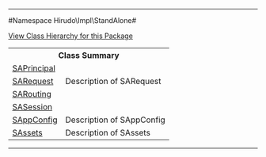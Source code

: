 

- - -

#Namespace Hirudo\Impl\StandAlone#

<div><a href='https://github.com/JeyDotC/Hirudo-docs/tree/master/Hirudo\Impl\StandAlone/package-tree.md'>View Class Hierarchy for this Package</a></div>

<table class="title">
<tr><th colspan="2" class="title">Class Summary</th></tr>
<tr><td class="name"><a href="https://github.com/JeyDotC/Hirudo-docs/blob/master/Hirudo/Impl/StandAlone/SAPrincipal.md">SAPrincipal</a></td><td class="description"></td></tr>
<tr><td class="name"><a href="https://github.com/JeyDotC/Hirudo-docs/blob/master/Hirudo/Impl/StandAlone/SARequest.md">SARequest</a></td><td class="description">Description of SARequest</td></tr>
<tr><td class="name"><a href="https://github.com/JeyDotC/Hirudo-docs/blob/master/Hirudo/Impl/StandAlone/SARouting.md">SARouting</a></td><td class="description"></td></tr>
<tr><td class="name"><a href="https://github.com/JeyDotC/Hirudo-docs/blob/master/Hirudo/Impl/StandAlone/SASession.md">SASession</a></td><td class="description"></td></tr>
<tr><td class="name"><a href="https://github.com/JeyDotC/Hirudo-docs/blob/master/Hirudo/Impl/StandAlone/SAppConfig.md">SAppConfig</a></td><td class="description">Description of SAppConfig</td></tr>
<tr><td class="name"><a href="https://github.com/JeyDotC/Hirudo-docs/blob/master/Hirudo/Impl/StandAlone/SAssets.md">SAssets</a></td><td class="description">Description of SAssets</td></tr>
</table>

- - -

